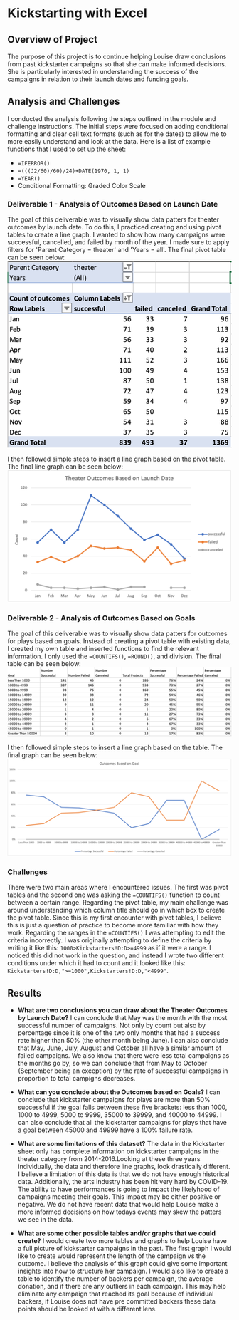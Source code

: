 # Kickstarting with Excel

## Overview of Project 
The purpose of this project is to continue helping Louise draw conclusions from past kickstarter campaigns so that she can make informed decisions. She is particularly interested in understanding the success of the campaigns in relation to their launch dates and funding goals. 

## Analysis and Challenges
I conducted the analysis following the steps outlined in the module and challenge instructions. The initial steps were focused on adding conditional formatting and clear cell text formats (such as for the dates) to allow me to more easily understand and look at the data. Here is a list of example functions that I used to set up the sheet: 
- `=IFERROR()`
- `=(((J2/60)/60)/24)+DATE(1970, 1, 1)`
- `=YEAR()`
- Conditional Formatting: Graded Color Scale 
### Deliverable 1 - Analysis of Outcomes Based on Launch Date 
The goal of this deliverable was to visually show data patters for theater outcomes by launch date. To do this, I practiced creating and using pivot tables to create a line graph. I wanted to show how many campaigns were successful, cancelled, and failed by month of the year. I made sure to apply filters for 'Parent Category = theater' and 'Years = all'. The final pivot table can be seen below: 
![Pivot Table](https://github.com/andreabassetti/kickstarter-analysis/blob/main/png/Pivot%20Table.png)

I then followed simple steps to insert a line graph based on the pivot table. The final line graph can be seen below: 
![Theater_Outcomes_vs_Launch](https://github.com/andreabassetti/kickstarter-analysis/blob/main/png/Theater_Outcomes_vs_Launch.png)
### Deliverable 2 - Analysis of Outcomes Based on Goals
The goal of this deliverable was to visually show data patters for outcomes for plays based on goals. Instead of creating a pivot table with existing data, I created my own table and inserted functions to find the relevant information. I only used the `=COUNTIFS()`, `=ROUND()`, and division. The final table can be seen below:
![Table 2](https://github.com/andreabassetti/kickstarter-analysis/blob/main/png/Table%202.png)

I then followed simple steps to insert a line graph based on the table. The final graph can be seen below: 
![Outcomes_vs_Goals](https://github.com/andreabassetti/kickstarter-analysis/blob/main/png/Outcomes_vs_Goals.png)

### Challenges
There were two main areas where I encountered issues. The first was pivot tables and the second one was asking the `=COUNTIFS()` function to count between a certain range. Regarding the pivot table, my main challenge was around understanding which column title should go in which box to create the pivot table. Since this is my first encounter with pivot tables, I believe this is just a question of practice to become more familiar with how they work. Regarding the ranges in the `=COUNTIFS()` I was attempting to edit the criteria incorrectly. I was originally attempting to define the criteria by writing it like this: `1000>Kickstarters!D:D>=4999` as if it were a range. I noticed this did not work in the question, and instead I wrote two different conditions under which it had to count and it looked like this: `Kickstarters!D:D,">=1000",Kickstarters!D:D,"<4999"`.

## Results

- **What are two conclusions you can draw about the Theater Outcomes by Launch Date?**
I can conclude that May was the month with the most successful number of campaigns. Not only by count but also by percentage since it is one of the two only months that had a success rate higher than 50% (the other month being June). I can also conclude that May, June, July, August and October all have a similar amount of failed campaigns. We also know that there were less total campaigns as the months go by, so we can conclude that from May to October (September being an exception) by the rate of successful campaigns in proportion to total campigns decreases. 

- **What can you conclude about the Outcomes based on Goals?**
I can conclude that kickstarter campaigns for plays are more than 50% successful if the goal falls between these five brackets: less than 1000, 1000 to 4999, 5000 to 9999, 35000 to 39999, and 40000 to 44999. 
I can also conclude that all the kickstarter campaigns for plays that have a goal between 45000 and 49999 have a 100% failure rate. 

- **What are some limitations of this dataset?**
The data in the Kickstarter sheet only has complete information on kickstarter campaigns in the theater category from 2014-2016.Looking at these three years individually, the data and therefore line graphs, look drastically different. I believe a limitation of this data is that we do not have enough historical data. Additionally, the arts industry has been hit very hard by COVID-19. The ability to have performances is going to impact the likelyhood of campaigns meeting their goals. This impact may be either positive or negative. We do not have recent data that would help Louise make a more informed decisions on how todays events may skew the patters we see in the data. 

- **What are some other possible tables and/or graphs that we could create?**
I would create two more tables and graphs to help Louise have a full picture of kickstarter campaigns in the past. The first graph I would like to create would represent the length of the campaign vs the outcome. I believe the analysis of this graph could give some important insights into how to structure her campaign. I would also like to create a table to identify the number of backers per campaign, the average donation, and if there are any outliers in each campaign. This may help eliminate any campaign that reached its goal because of individual backers, if Louise does not have pre committed backers these data points should be looked at with a different lens.
